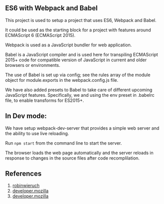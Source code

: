 ## ES6 with Webpack and Babel

This project is used to setup a project that uses ES6, Webpack
and Babel.

It could be used as the starting block for a project with features around ECMAScript 6 (ECMAScript 2015). 

Webpack is used as a JavaScript bundler for web application.

Babel is a JavaScript compiler and is used here for transpiling ECMAScript 2015+ code for compatible version of JavaScript in current and older browsers or environments.

The use of Babel is set up via config; see the rules array of the module object for module.exports in the webpack.config.js file.

We have also added presets to Babel to take care of different upcoming JavaScript features. Specifically, we and using the  env preset in .babelrc file, to enable transforms for ES2015+.

## In Dev mode:

We have setup webpack-dev-server that provides a simple web server and the ability to use live reloading.

Run `npm start` from the command line to start the server.

The browser loads the web page automatically and the server reloads in response to changes in the source files after code recomplilation.

## References

1. [robinwieruch](https://www.robinwieruch.de/webpack-babel-setup-tutorial)
2. [developer.mozilla](https://developer.mozilla.org/en-US/docs/web/javascript/reference/statements/export)
3. [developer.mozilla](https://developer.mozilla.org/en-US/docs/Web/API/GlobalEventHandlers/onclick)
